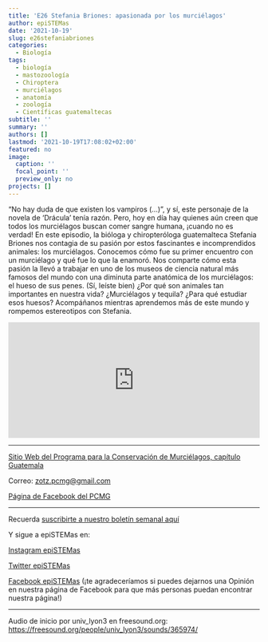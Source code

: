 ```yaml
---
title: 'E26 Stefania Briones: apasionada por los murciélagos'
author: epiSTEMas
date: '2021-10-19'
slug: e26stefaniabriones
categories:
  - Biología
tags:
  - biología
  - mastozoología
  - Chiroptera
  - murciélagos
  - anatomía
  - zoología
  - Científicas guatemaltecas
subtitle: ''
summary: ''
authors: []
lastmod: '2021-10-19T17:08:02+02:00'
featured: no
image:
  caption: ''
  focal_point: ''
  preview_only: no
projects: []
---
```



“No hay duda de que existen los vampiros (…)”, y sí, este personaje de la novela de ‘Drácula’ tenía razón. Pero, hoy en día hay quienes aún creen que todos los murciélagos buscan comer sangre humana, ¡cuando no es verdad! En este episodio, la bióloga y chiropteróloga guatemalteca Stefania Briones nos contagia de su pasión por estos fascinantes e incomprendidos animales: los murciélagos. Conocemos cómo fue su primer encuentro con un murciélago y qué fue lo que la enamoró. Nos comparte cómo esta pasión la llevó a trabajar en uno de los museos de ciencia natural más famosos del mundo con una diminuta parte anatómica de los murciélagos: el hueso de sus penes. (Sí, leíste bien) ¿Por qué son animales tan importantes en nuestra vida? ¿Murciélagos y tequila? ¿Para qué estudiar esos huesos? Acompáñanos mientras aprendemos más de este mundo y rompemos estereotipos con Stefania.

<iframe src="https://open.spotify.com/embed/episode/60TyTXjc1t46kyzcUWBFJw" width="100%" height="232" frameBorder="0" allowfullscreen="" allow="autoplay; clipboard-write; encrypted-media; fullscreen; picture-in-picture"></iframe>

- - - - -
[Sitio Web del Programa para la Conservación de Murciélagos, capítulo Guatemala](https://sites.google.com/site/pcmguatemala/)

Correo: zotz.pcmg@gmail.com

[Página de Facebook del PCMG](https://www.facebook.com/pcmg.murcielagosguatemala/)


- - - - -

Recuerda [suscribirte a nuestro boletín semanal aquí](http://eepurl.com/hyEnr1)

Y sigue a epiSTEMas en:

[Instagram epiSTEMas](https://www.instagram.com/epistemas/)  

[Twitter epiSTEMas](https://twitter.com/epiSTEMas_Pod)

[Facebook epiSTEMas](https://www.facebook.com/epiSTEMasPod) (¡te agradeceríamos si puedes dejarnos una Opinión en nuestra página de Facebook para que más personas puedan encontrar nuestra página!)

-----

Audio de inicio por univ_lyon3 en freesound.org: https://freesound.org/people/univ_lyon3/sounds/365974/